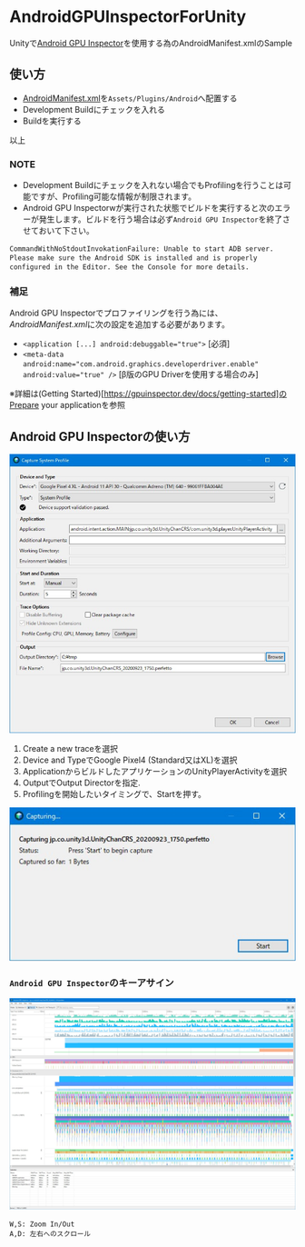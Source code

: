 # AndroidGPUInspectorForUnity
Unityで[Android GPU Inspector](https://gpuinspector.dev/)を使用する為のAndroidManifest.xmlのSample


## 使い方

- [AndroidManifest.xml](https://github.com/katsumasa/AndroidGPUInspectorForUnity/blob/master/Assets/Plugins/Android/AndroidManifest.xml)を`Assets/Plugins/Android`へ配置する
- Development Buildにチェックを入れる
- Buildを実行する

以上

### NOTE

- Development Buildにチェックを入れない場合でもProfilingを行うことは可能ですが、Profiling可能な情報が制限されます。
- Android GPU Inspectorwが実行された状態でビルドを実行すると次のエラーが発生します。ビルドを行う場合は必ず`Android GPU Inspector`を終了させておいて下さい。


```
CommandWithNoStdoutInvokationFailure: Unable to start ADB server. Please make sure the Android SDK is installed and is properly configured in the Editor. See the Console for more details.
```

### 補足
Android GPU Inspectorでプロファイリングを行う為には、*AndroidManifest.xml*に次の設定を追加する必要があります。

- `<application [...] android:debuggable="true">`  [必須]
- `<meta-data android:name="com.android.graphics.developerdriver.enable" android:value="true" />` [β版のGPU Driverを使用する場合のみ]

※詳細は(Getting Started)[https://gpuinspector.dev/docs/getting-started]のPrepare your applicationを参照

## Android GPU Inspectorの使い方

![img](https://github.com/katsumasa/AndroidGPUInspectorForUnity/blob/master/Graphics/CaptureSystemProfile.jpg)

1. Create a new traceを選択
2. Device and TypeでGoogle Pixel4 (Standard又はXL)を選択
3. ApplicationからビルドしたアプリケーションのUnityPlayerActivityを選択
4. OutputでOutput Directorを指定.
5. Profilingを開始したいタイミングで、Startを押す。

![img](https://github.com/katsumasa/AndroidGPUInspectorForUnity/blob/master/Graphics/Capturing.jpg)

### `Android GPU Inspector`のキーアサイン

![img](https://github.com/katsumasa/AndroidGPUInspectorForUnity/blob/master/Graphics/GPU%20Inspector.jpg)

```
W,S: Zoom In/Out
A,D: 左右へのスクロール
```
